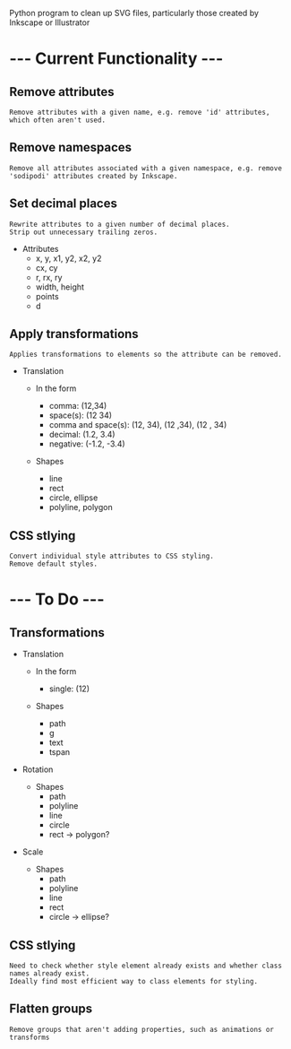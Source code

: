 Python program to clean up SVG files, particularly those created by Inkscape or Illustrator

# --- Current Functionality ---

## Remove attributes
	Remove attributes with a given name, e.g. remove 'id' attributes, which often aren't used.

## Remove namespaces
	Remove all attributes associated with a given namespace, e.g. remove 'sodipodi' attributes created by Inkscape.

## Set decimal places
    Rewrite attributes to a given number of decimal places.
    Strip out unnecessary trailing zeros.
    
* Attributes
	- x, y, x1, y2, x2, y2
	- cx, cy
	- r, rx, ry
	- width, height
	- points
	- d

## Apply transformations
	Applies transformations to elements so the attribute can be removed.

* Translation
    - In the form
        - comma: (12,34)
        - space(s): (12 34)
        - comma and space(s): (12, 34), (12 ,34), (12 , 34)
        - decimal: (1.2, 3.4)
        - negative: (-1.2, -3.4)
        
    - Shapes
        - line
        - rect
        - circle, ellipse
        - polyline, polygon

## CSS stlying
    Convert individual style attributes to CSS styling.
    Remove default styles.
    
# --- To Do ---

## Transformations

* Translation
    - In the form
        - single: (12)

    - Shapes
        - path
        - g
        - text
        - tspan
        
* Rotation
    - Shapes
        - path
        - polyline
        - line
        - circle
        - rect -> polygon?
        
* Scale
    - Shapes
        - path
        - polyline
        - line
        - rect
        - circle -> ellipse?
            
## CSS stlying
	Need to check whether style element already exists and whether class names already exist.
    Ideally find most efficient way to class elements for styling.
    
## Flatten groups
	Remove groups that aren't adding properties, such as animations or transforms
